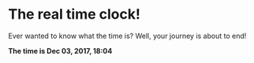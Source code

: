 # The real time clock!

Ever wanted to know what the time is? Well, your journey is about to end!

**The time is Dec 03, 2017, 18:04**